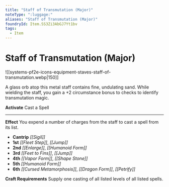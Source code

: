 ```yaml
---
title: "Staff of Transmutation (Major)"
noteType: ":luggage:"
aliases: "Staff of Transmutation (Major)"
foundryId: Item.SS3Zi3AbGJ7Yt1bv
tags:
  - Item
---
```


# Staff of Transmutation (Major)
![[systems-pf2e-icons-equipment-staves-staff-of-transmutation.webp|150]]

A glass orb atop this metal staff contains fine, undulating sand. While wielding the staff, you gain a +2 circumstance bonus to checks to identify transmutation magic.

**Activate** Cast a Spell

* * *

**Effect** You expend a number of charges from the staff to cast a spell from its list.

*   **Cantrip** _[[Sigil]]_
*   **1st** _[[Fleet Step]]_, _[[Jump]]_
*   **2nd** _[[Enlarge]]_, _[[Humanoid Form]]_
*   **3rd** _[[Feet to Fins]]_, _[[Jump]]_
*   **4th** _[[Vapor Form]]_, _[[Shape Stone]]_
*   **5th** _[[Humanoid Form]]_
*   **6th** _[[Cursed Metamorphosis]]_, _[[Dragon Form]]_, _[[Petrify]]_

**Craft Requirements** Supply one casting of all listed levels of all listed spells.

